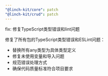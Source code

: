```yaml
---
"@linch-kit/core": patch
"@linch-kit/crud": patch
---
```


fix: 修复TypeScript类型错误和lint问题

修复了所有包的TypeScript类型错误和ESLint问题：
- 替换所有any类型为具体类型定义
- 修复未使用变量和导入问题  
- 规范错误处理方式
- 确保代码质量标准符合项目要求
